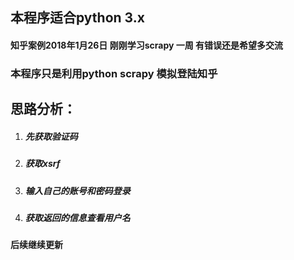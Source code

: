 ## 本程序适合python 3.x

#### 知乎案例2018年1月26日 刚刚学习scrapy 一周 有错误还是希望多交流

### 本程序只是利用python  scrapy 模拟登陆知乎

## 思路分析：

1. ##### 先获取验证码
2. ##### 获取xsrf
3. ##### 输入自己的账号和密码登录
4. ##### 获取返回的信息查看用户名
#### 后续继续更新

